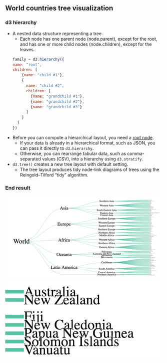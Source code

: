 ## World countries tree visualization

### d3 hierarchy
- A nested data structure representing a tree.
  - Each node has one parent node (node.parent), except for the root, and has one or more child nodes (node.children), except for the leaves.
  ```js
  family = d3.hierarchy({
  name: "root",
  children: [
      {name: "child #1"},
      {
        name: "child #2",
        children: [
          {name: "grandchild #1"},
          {name: "grandchild #2"},
          {name: "grandchild #3"}
        ]
      }
    ]
  })
  ```
- Before you can compute a hierarchical layout, you need a [root node](https://observablehq.com/@d3/d3-hierarchy).
  - If your data is already in a hierarchical format, such as JSON, you can pass it directly to `d3.hierarchy`.
  - Otherwise, you can rearrange tabular data, such as comma-separated values (CSV), into a hierarchy using `d3.stratify`.
- `d3.tree()` creates a new tree layout with default setting.
  - The tree layout produces tidy node-link diagrams of trees using the Reingold–Tilford “tidy” algorithm.


### End result
![](9-tree-vis-world.png)
![](9-1-zoomed-in-country.png)
